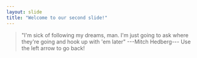 ```yaml
---
layout: slide
title: "Welcome to our second slide!"
---
```

>"I'm sick of following my dreams, man. I'm just going to ask where they're going and hook up with 'em later"
> ---Mitch Hedberg---
Use the left arrow to go back!
